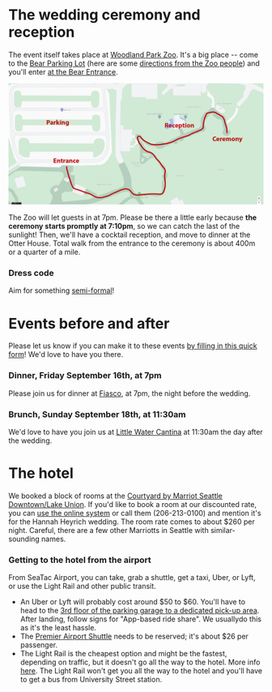 # The wedding ceremony and reception

The event itself takes place at [Woodland Park Zoo](https://www.zoo.org/). It's a big place -- come to the [Bear Parking Lot](https://goo.gl/maps/kZCgSavnzkApNWCt9) (here are some [directions from the Zoo people](directions_to_parking.pdf)) and you'll enter [at the Bear Entrance](https://maps.app.goo.gl/8Tae6WihHTc5fsAB8).

<a href="zoo_guest_map.jpg"><img src="zoo_guest_map.jpg" width="600px"></a>

The Zoo will let guests in at 7pm. Please be there a little early because **the ceremony starts promptly at 7:10pm**, so we can catch the last of the sunlight! Then, we'll have a cocktail reception, and move to dinner at the Otter House. Total walk from the entrance to the ceremony is about 400m or a quarter of a mile.

### Dress code

Aim for something [semi-formal](dress_code.png)!


# Events before and after

Please let us know if you can make it to these events [by filling in this quick form](https://forms.gle/Bfav9MPNKW43p8mJ8)! We'd love to have you there.

### Dinner, Friday September 16th, at 7pm

Please join us for dinner at [Fiasco](https://maps.app.goo.gl/K4VzUQYjb3uMHy8z8), at 7pm, the night before the wedding.

### Brunch, Sunday September 18th, at 11:30am

We'd love to have you join us at [Little Water Cantina](https://maps.app.goo.gl/yQrPfururYWCMgwh7) at 11:30am the day after the wedding.


# The hotel

We booked a block of rooms at the [Courtyard by Marriot Seattle Downtown/Lake Union](https://www.marriott.com/en-us/hotels/seacd-courtyard-seattle-downtown-lake-union/overview/). If you'd like to book a room at our discounted rate, you can [use the online system](link_not_here_yet) or call them (206-213-0100) and mention it's for the Hannah Heyrich wedding. The room rate comes to about $260 per night. Careful, there are a few other Marriotts in Seattle with similar-sounding names.

### Getting to the hotel from the airport

From SeaTac Airport, you can take, grab a shuttle, get a taxi, Uber, or Lyft, or use the Light Rail and other public transit.

- An Uber or Lyft will probably cost around $50 to $60. You'll have to head to the [3rd floor of the parking garage to a dedicated pick-up area](https://www.portseattle.org/sea-tac/ground-transportation/app-based-rideshare). After landing, follow signs for "App-based ride share". We usuallydo this as it's the least hassle.
- The [Premier Airport Shuttle](https://premierairportshuttle.com/reservations/?USERIDENTRY=CMLU20&LOGON=GO) needs to be reserved; it's about $26 per passenger.
- The Light Rail is the cheapest option and might be the fastest, depending on traffic, but it doesn't go all the way to the hotel. More info [here](https://www.portseattle.org/page/public-transit-link-light-rail). The Light Rail won't get you all the way to the hotel and you'll have to get a bus from University Street station.
